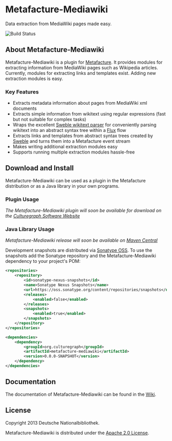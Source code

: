 # Metafacture-Mediawiki

Data extraction from MediaWiki pages made easy.

![Build Status](https://travis-ci.org/culturegraph/metafacture-mediawiki.png?branch=master)

## About Metafacture-Mediawiki 

Metafacture-Mediawiki is a plugin for [Metafacture](https://github.com/culturegraph/metafacture-core). It provides modules for extracting information from MediaWiki pages such as Wikipedia articles. Currently, modules for extracting links and templates exist. Adding new extraction modules is easy.

### Key Features

* Extracts metadata information about pages from MediaWiki xml documents
* Extracts simple information from wikitext using regular expressions (fast but not suitable for complex tasks)
* Wraps the excellent [Sweble wikitext parser](http://sweble.org/) for conveniently parsing wikitext into an abstract syntax tree within a [Flux](https://github.com/culturegraph/metafacture-core/wiki#flux) flow
* Extracts links and templates from abstract syntax trees created by [Sweble](http://sweble.org/) and turns them into a Metafacture event stream
* Makes writing additional extraction modules easy
* Supports running multiple extraction modules hassle-free

## Download and Install

Metafacture-Mediawiki can be used as a plugin in the Metafacture distribution or as a Java library in your own programs.

### Plugin Usage

_The Metafacture-Mediawiki plugin will soon be available for download on the [Culturegraph Software Website](http://culturegraph.github.com)_

### Java Library Usage

_Metafacture-Mediawiki release will soon be available on [Maven Central](http://search.maven.org/)_

Development snapshots are distributed via [Sonatype OSS](http://oss.sonatype.org/). To use the snapshots add the Sonatype repository and the Metafacture-Mediawiki dependency to your project's POM:

```xml
<repositories>
    <repository>
        <id>sonatype-nexus-snapshots</id>
        <name>Sonatype Nexus Snapshots</name>
        <url>https://oss.sonatype.org/content/repositories/snapshots</url>
        <releases>
            <enabled>false</enabled>
        </releases>
        <snapshots>
            <enabled>true</enabled>
        </snapshots>
    </repository>
</repositories>

<dependencies>
    <dependency>
        <groupId>org.culturegraph</groupId>
        <artifactId>metafacture-mediawiki</artifactId>
        <version>0.0.0-SNAPSHOT</version>
    </dependency>
</dependencies>
```

## Documentation

The documentation of Metafacture-Mediawiki can be found in the [Wiki](https://github.com/culturegraph/metafacture-mediawiki/wiki).

## License

Copyright 2013 Deutsche Nationalbibliothek.

Metafacture-Mediawiki is distributed under the [Apache 2.0 License]( http://www.apache.org/licenses/LICENSE-2.0).